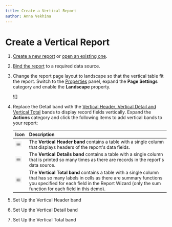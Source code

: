 ```yaml
---
title: Create a Vertical Report
author: Anna Vekhina
---
```

# Create a Vertical Report

1. [Create a new report](../add-new-reports.md) or [open an existing one](../open-reports.md).

2. [Bind the report](../bind-to-data.md) to a required data source.

3. Change the report page layout to landscape so that the vertical table fit the report. Switch to the [Properties](../../report-designer-tools/ui-panels/properties-panel.md) panel, expand the **Page Settings** category and enable the **Landscape** property.

    ![]

4. Replace the Detail band with the  [Vertical Header, Vertical Detail and Vertical Total](../introduction-to-banded-reports.md#vertical-bands) bands to display record fields vertically. Expand the **Actions** category and click the following items to add vertical bands to your report:


    | Icon | Description |
    |---|---|
    | ![](../../../images/eurd-web-vertical-reports-add-vertical-header.png) | The **Vertical Header band** contains a table with a single column that displays headers of the report's data fields. |
    | ![](../../../images/eurd-web-vertical-reports-add-vertical-detail.png) | The **Vertical Details band** contains a table with a single column that is printed so many times as there are records in the report's data source. |
    | ![](../../../images/eurd-web-vertical-reports-add-vertical-total.png) | The **Vertical Total band** contains a table with a single column that has so many labels in cells as there are summary functions you specified for each field in the Report Wizard (only the sum function for each field in this demo). |

5. Set Up the Vertical Header band

6. Set Up the Vertical Detail band

7. Set Up the Vertical Total band

